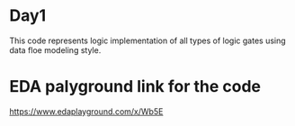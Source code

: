 # Day1
This code represents logic implementation of all types of logic gates using data floe modeling style.

# EDA palyground link for the code
https://www.edaplayground.com/x/Wb5E
